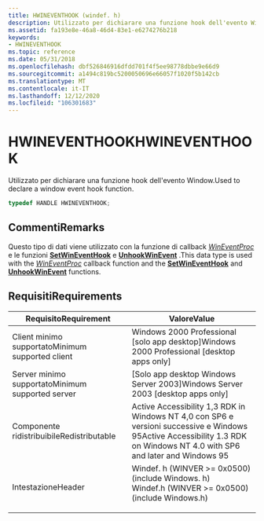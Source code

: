 ```yaml
---
title: HWINEVENTHOOK (windef. h)
description: Utilizzato per dichiarare una funzione hook dell'evento Window.
ms.assetid: fa193e8e-46a8-46d4-83e1-e6274276b218
keywords:
- HWINEVENTHOOK
ms.topic: reference
ms.date: 05/31/2018
ms.openlocfilehash: dbf526846916dfdd701f4f5ee98778dbbe9e66d9
ms.sourcegitcommit: a1494c819bc5200050696e66057f1020f5b142cb
ms.translationtype: MT
ms.contentlocale: it-IT
ms.lasthandoff: 12/12/2020
ms.locfileid: "106301683"
---
```

# <a name="hwineventhook"></a><span data-ttu-id="b2587-104">HWINEVENTHOOK</span><span class="sxs-lookup"><span data-stu-id="b2587-104">HWINEVENTHOOK</span></span>

<span data-ttu-id="b2587-105">Utilizzato per dichiarare una funzione hook dell'evento Window.</span><span class="sxs-lookup"><span data-stu-id="b2587-105">Used to declare a window event hook function.</span></span>


```C++
typedef HANDLE HWINEVENTHOOK;
```



## <a name="remarks"></a><span data-ttu-id="b2587-106">Commenti</span><span class="sxs-lookup"><span data-stu-id="b2587-106">Remarks</span></span>

<span data-ttu-id="b2587-107">Questo tipo di dati viene utilizzato con la funzione di callback [*WinEventProc*](/windows/desktop/api/Winuser/nc-winuser-wineventproc) e le funzioni [**SetWinEventHook**](/windows/desktop/api/Winuser/nf-winuser-setwineventhook) e [**UnhookWinEvent**](/windows/desktop/api/Winuser/nf-winuser-unhookwinevent) .</span><span class="sxs-lookup"><span data-stu-id="b2587-107">This data type is used with the [*WinEventProc*](/windows/desktop/api/Winuser/nc-winuser-wineventproc) callback function and the [**SetWinEventHook**](/windows/desktop/api/Winuser/nf-winuser-setwineventhook) and [**UnhookWinEvent**](/windows/desktop/api/Winuser/nf-winuser-unhookwinevent) functions.</span></span>

## <a name="requirements"></a><span data-ttu-id="b2587-108">Requisiti</span><span class="sxs-lookup"><span data-stu-id="b2587-108">Requirements</span></span>



| <span data-ttu-id="b2587-109">Requisito</span><span class="sxs-lookup"><span data-stu-id="b2587-109">Requirement</span></span> | <span data-ttu-id="b2587-110">Valore</span><span class="sxs-lookup"><span data-stu-id="b2587-110">Value</span></span> |
|-------------------------------------|-------------------------------------------------------------------------------------------------------------------------------|
| <span data-ttu-id="b2587-111">Client minimo supportato</span><span class="sxs-lookup"><span data-stu-id="b2587-111">Minimum supported client</span></span><br/> | <span data-ttu-id="b2587-112">Windows 2000 Professional \[solo app desktop\]</span><span class="sxs-lookup"><span data-stu-id="b2587-112">Windows 2000 Professional \[desktop apps only\]</span></span><br/>                                                                    |
| <span data-ttu-id="b2587-113">Server minimo supportato</span><span class="sxs-lookup"><span data-stu-id="b2587-113">Minimum supported server</span></span><br/> | <span data-ttu-id="b2587-114">\[Solo app desktop Windows Server 2003\]</span><span class="sxs-lookup"><span data-stu-id="b2587-114">Windows Server 2003 \[desktop apps only\]</span></span><br/>                                                                          |
| <span data-ttu-id="b2587-115">Componente ridistribuibile</span><span class="sxs-lookup"><span data-stu-id="b2587-115">Redistributable</span></span><br/>          | <span data-ttu-id="b2587-116">Active Accessibility 1,3 RDK in Windows NT 4,0 con SP6 e versioni successive e Windows 95</span><span class="sxs-lookup"><span data-stu-id="b2587-116">Active Accessibility 1.3 RDK on Windows NT 4.0 with SP6 and later and Windows 95</span></span><br/>                                   |
| <span data-ttu-id="b2587-117">Intestazione</span><span class="sxs-lookup"><span data-stu-id="b2587-117">Header</span></span><br/>                   | <dl> <span data-ttu-id="b2587-118"><dt>Windef. h (WINVER >= 0x0500) (include Windows. h)</dt></span><span class="sxs-lookup"><span data-stu-id="b2587-118"><dt>Windef.h (WINVER >= 0x0500) (include Windows.h)</dt></span></span> </dl> |



 

 





